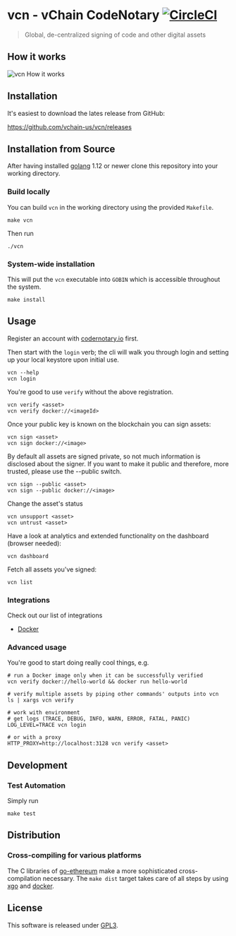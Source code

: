 # vcn - vChain CodeNotary [![CircleCI](https://circleci.com/gh/vchain-us/vcn.svg?style=svg)](https://circleci.com/gh/vchain-us/vcn)
> Global, de-centralized signing of code and other digital assets

## How it works
![vcn How it works](https://raw.githubusercontent.com/vchain-us/vcn/master/docs/vcn_hiwb.png "How it works")

## Installation

It's easiest to download the lates release from GitHub:

https://github.com/vchain-us/vcn/releases

## Installation from Source

After having installed [golang](https://golang.org/doc/install) 1.12 or newer clone this 
repository into your working directory.

### Build locally

You can build `vcn` in the working directory using the provided `Makefile`.

```
make vcn
```

Then run
```
./vcn
```

### System-wide installation

This will put the `vcn` executable into `GOBIN` which is
accessible throughout the system.

```
make install
```

## Usage

Register an account with [codernotary.io](https://codenotary.io) first.

Then start with the `login` verb; the cli will walk you through login
and setting up your local keystore upon initial use.
```
vcn --help
vcn login
```

You're good to use `verify` without the above registration.

```
vcn verify <asset>
vcn verify docker://<imageId>
```

Once your public key is known on the blockchain you can sign assets:

```
vcn sign <asset>
vcn sign docker://<image>
```

By default all assets are signed private, so not much information is disclosed about the signer. If you want to make it public and therefore, more trusted, please use the --public switch.

```
vcn sign --public <asset>
vcn sign --public docker://<image>
```

Change the asset's status

```
vcn unsupport <asset>
vcn untrust <asset>
```

Have a look at analytics and extended functionality on the dashboard (browser needed):

```
vcn dashboard
```

Fetch all assets you've signed:

```
vcn list
```

### Integrations

Check out our list of integrations

* [Docker](https://github.com/vchain-us/vcn/blob/master/docs/DOCKERINTEGRATION.md)

### Advanced usage 

You're good to start doing really cool things, e.g.

```
# run a Docker image only when it can be successfully verified
vcn verify docker://hello-world && docker run hello-world
```

```
# verify multiple assets by piping other commands' outputs into vcn
ls | xargs vcn verify
```

```
# work with environment
# get logs (TRACE, DEBUG, INFO, WARN, ERROR, FATAL, PANIC)
LOG_LEVEL=TRACE vcn login

# or with a proxy
HTTP_PROXY=http://localhost:3128 vcn verify <asset>
```

## Development

### Test Automation
Simply run

```
make test
```

## Distribution

### Cross-compiling for various platforms

The C libraries of [go-ethereum](https://github.com/ethereum/go-ethereum) make a more sophisticated cross-compilation
necessary. 
The `make dist` target takes care of all steps by using [xgo](https://github.com/techknowlogick/xgo) and [docker](https://github.com/docker). 

## License

This software is released under [GPL3](https://www.gnu.org/licenses/gpl-3.0.en.html).
